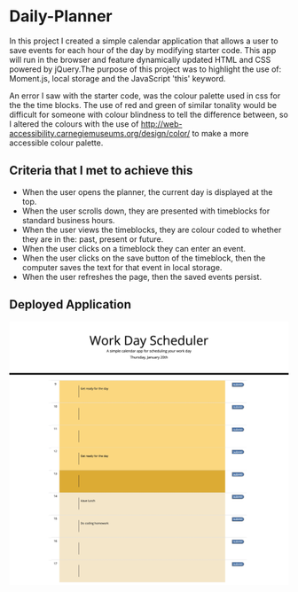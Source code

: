 # Daily-Planner

In this project I created a simple calendar application that allows a user to save events for each hour of the day by modifying starter code. This app will run in the browser and feature dynamically updated HTML and CSS powered by jQuery.The purpose of this project was to highlight the use of: Moment.js, local storage and the JavaScript 'this' keyword. 

An error I saw with the starter code, was the colour palette used in css for the the time blocks. The use of red and green of similar tonality would be difficult for someone with colour blindness to tell the difference between, so I altered the colours with the use of http://web-accessibility.carnegiemuseums.org/design/color/ to make a more accessible colour palette.

## Criteria that I met to achieve this

* When the user opens the planner, the current day is displayed at the top.
* When the user scrolls down, they are presented with timeblocks for standard business hours.
* When the user views the timeblocks, they are colour coded to whether they are in the: past, present or future.
* When the user clicks on a timeblock they can enter an event.
* When the user clicks on the save button of the timeblock, then the computer saves the text for that event in local storage.
* When the user refreshes the page, then the saved events persist.

## Deployed Application
![Deployed Application](./Deployed_Application.png?raw=true)
